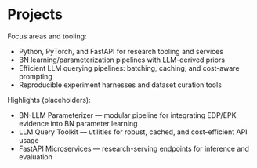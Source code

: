 # Projects

Focus areas and tooling:

- Python, PyTorch, and FastAPI for research tooling and services
- BN learning/parameterization pipelines with LLM-derived priors
- Efficient LLM querying pipelines: batching, caching, and cost-aware prompting
- Reproducible experiment harnesses and dataset curation tools

Highlights (placeholders):

- BN-LLM Parameterizer — modular pipeline for integrating EDP/EPK evidence into BN parameter learning
- LLM Query Toolkit — utilities for robust, cached, and cost-efficient API usage
- FastAPI Microservices — research-serving endpoints for inference and evaluation
